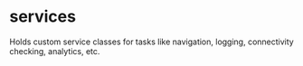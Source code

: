 # services
Holds custom service classes for tasks like navigation, logging, connectivity checking, analytics, etc.

